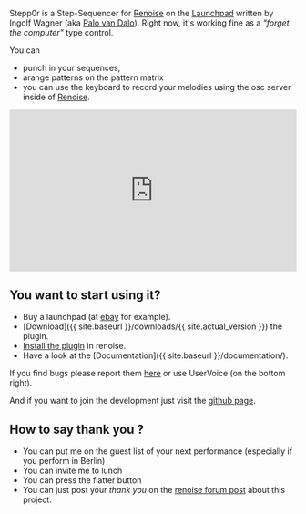 Stepp0r is a Step-Sequencer for [Renoise](http://www.renoise.com/)
on the [Launchpad](http://novationmusic.de/midi-controllers-digital-dj/launchpad)
written by Ingolf Wagner (aka [Palo van Dalo](https://soundcloud.com/palo-van-dalo)).
Right now, it's working fine as a _"forget the computer"_ type control.

You can

* punch in your sequences, 
* arange patterns on the pattern matrix
* you can use the keyboard to record your melodies using the osc server inside of [Renoise](http://www.renoise.com/).

<style>.embed-container { position: relative; padding-bottom: 56.25%; height: 0; overflow: hidden; max-width: 100%; } .embed-container iframe, .embed-container object, .embed-container embed { position: absolute; top: 0; left: 0; width: 100%; height: 100%; }</style><div class='embed-container'><iframe src='https://www.youtube.com/embed/gmR9wrsgWDQ' frameborder='0' allowfullscreen></iframe></div>

## You want to start using it? 
* Buy a launchpad (at [ebay](http://www.ebay.com/sch/Musical-Instruments-Gear-/619/i.html?_nkw=novation+launchpad&rt=nc&LH_Auction=1) for example).
* [Download]({{ site.baseurl }}/downloads/{{ site.actual_version }}) the plugin.
* [Install the plugin](http://www.renoise.com/tools) in renoise.
* Have a look at the  [Documentation]({{ site.baseurl }}/documentation/).

If you find bugs please report them
[here](https://github.com/mrVanDalo/stepp0r/issues) 
or use UserVoice (on the bottom right).

And if you want to join the development just visit the
[github page](https://github.com/mrVanDalo/stepp0r).

## How to say thank you ? 

* You can put me on the guest list of your next performance (especially if you perform in Berlin)
* You can invite me to lunch
* You can press the flatter button
* You can just post your *thank you* on the [renoise forum post](http://forum.renoise.com/index.php/topic/42907-new-tool-30-stepp0r-launchpad-step-sequencer/) about this project.
